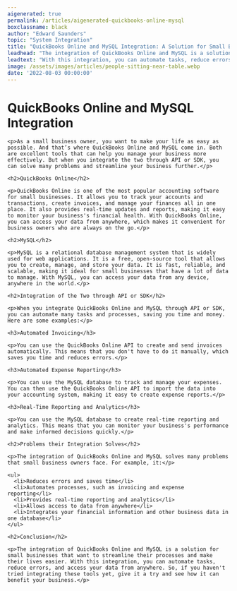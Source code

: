 ```yaml
---
aigenerated: true
permalink: /articles/aigenerated-quickbooks-online-mysql
boxclassname: black
author: "Edward Saunders"
topic: "System Integration"
title: "QuickBooks Online and MySQL Integration: A Solution for Small Business"
leadhead: "The integration of QuickBooks Online and MySQL is a solution for small businesses that want to streamline their processes and make their lives easier"
leadtext: "With this integration, you can automate tasks, reduce errors, and access your data from anywhere. So, if you haven't tried integrating these tools yet, give it a try and see how it can benefit your business."
image: /assets/images/articles/people-sitting-near-table.webp
date: '2022-08-03 00:00:00'
---
```

<div class="arttext">  
    <h1>QuickBooks Online and MySQL Integration</h1>
    
    <p>As a small business owner, you want to make your life as easy as possible. And that’s where QuickBooks Online and MySQL come in. Both are excellent tools that can help you manage your business more effectively. But when you integrate the two through API or SDK, you can solve many problems and streamline your business further.</p>
    
    <h2>QuickBooks Online</h2>
    
    <p>QuickBooks Online is one of the most popular accounting software for small businesses. It allows you to track your accounts and transactions, create invoices, and manage your finances all in one place. It also provides real-time updates and reports, making it easy to monitor your business's financial health. With QuickBooks Online, you can access your data from anywhere, which makes it convenient for business owners who are always on the go.</p>
    
    <h2>MySQL</h2>
    
    <p>MySQL is a relational database management system that is widely used for web applications. It is a free, open-source tool that allows you to create, manage, and store your data. It is fast, reliable, and scalable, making it ideal for small businesses that have a lot of data to manage. With MySQL, you can access your data from any device, anywhere in the world.</p>
    
    <h2>Integration of the Two through API or SDK</h2>
    
    <p>When you integrate QuickBooks Online and MySQL through API or SDK, you can automate many tasks and processes, saving you time and money. Here are some examples:</p>
    
    <h3>Automated Invoicing</h3>
    
    <p>You can use the QuickBooks Online API to create and send invoices automatically. This means that you don't have to do it manually, which saves you time and reduces errors.</p>
    
    <h3>Automated Expense Reporting</h3>
    
    <p>You can use the MySQL database to track and manage your expenses. You can then use the QuickBooks Online API to import the data into your accounting system, making it easy to create expense reports.</p>
    
    <h3>Real-Time Reporting and Analytics</h3>
    
    <p>You can use the MySQL database to create real-time reporting and analytics. This means that you can monitor your business's performance and make informed decisions quickly.</p>
    
    <h2>Problems their Integration Solves</h2>
    
    <p>The integration of QuickBooks Online and MySQL solves many problems that small business owners face. For example, it:</p>
    
    <ul>
      <li>Reduces errors and saves time</li>
      <li>Automates processes, such as invoicing and expense reporting</li>
      <li>Provides real-time reporting and analytics</li>
      <li>Allows access to data from anywhere</li>
      <li>Integrates your financial information and other business data in one database</li>
    </ul>
    
    <h2>Conclusion</h2>
    
    <p>The integration of QuickBooks Online and MySQL is a solution for small businesses that want to streamline their processes and make their lives easier. With this integration, you can automate tasks, reduce errors, and access your data from anywhere. So, if you haven't tried integrating these tools yet, give it a try and see how it can benefit your business.</p>
    
</div>